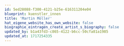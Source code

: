 ```yaml
---
id: 5ed28088-f300-4121-b25e-616311204e04
blueprint: kuenstler_innen
title: 'Martin Möller'
hat_eigene_website_has_own_website: false
biographie_eintragen_create_artist_s_biography: false
updated_by: b1a43fd3-c865-4122-b6cc-50cfa81a1985
updated_at: 1717254335
---
```


